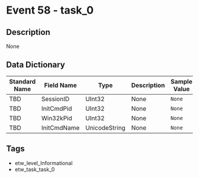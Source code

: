 # Event 58 - task_0

## Description
None

## Data Dictionary
|Standard Name|Field Name|Type|Description|Sample Value|
|---|---|---|---|---|
|TBD|SessionID|UInt32|None|`None`|
|TBD|InitCmdPid|UInt32|None|`None`|
|TBD|Win32kPid|UInt32|None|`None`|
|TBD|InitCmdName|UnicodeString|None|`None`|

## Tags
* etw_level_Informational
* etw_task_task_0